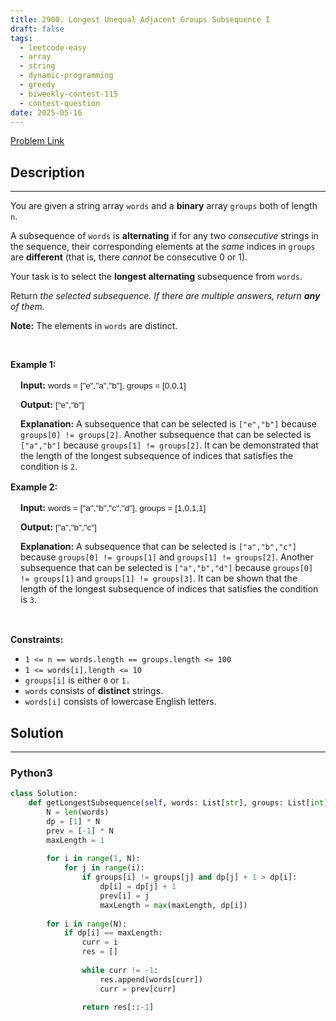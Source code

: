 ```yaml
---
title: 2900. Longest Unequal Adjacent Groups Subsequence I
draft: false
tags: 
  - leetcode-easy
  - array
  - string
  - dynamic-programming
  - greedy
  - biweekly-contest-115
  - contest-question
date: 2025-05-16
---
```


[Problem Link](https://leetcode.com/problems/longest-unequal-adjacent-groups-subsequence-i/)

## Description

---
<p>You are given a string array <code>words</code> and a <strong>binary</strong> array <code>groups</code> both of length <code>n</code>.</p>

<p>A <span data-keyword="subsequence-array">subsequence</span> of <code>words</code> is <strong>alternating</strong> if for any two <em>consecutive</em> strings in the sequence, their corresponding elements at the <em>same</em> indices in <code>groups</code> are <strong>different</strong> (that is, there <em>cannot</em> be consecutive 0 or 1).</p>

<p>Your task is to select the <strong>longest alternating</strong> subsequence from <code>words</code>.</p>

<p>Return <em>the selected subsequence. If there are multiple answers, return <strong>any</strong> of them.</em></p>

<p><strong>Note:</strong> The elements in <code>words</code> are distinct.</p>

<p>&nbsp;</p>
<p><strong class="example">Example 1:</strong></p>

<div class="example-block" style="
    border-color: var(--border-tertiary);
    border-left-width: 2px;
    color: var(--text-secondary);
    font-size: .875rem;
    margin-bottom: 1rem;
    margin-top: 1rem;
    overflow: visible;
    padding-left: 1rem;
">
<p><strong>Input:</strong> <span class="example-io" style="
    font-family: Menlo,sans-serif;
    font-size: 0.85rem;
">words = [&quot;e&quot;,&quot;a&quot;,&quot;b&quot;], groups = [0,0,1]</span></p>

<p><strong>Output:</strong> <span class="example-io" style="
    font-family: Menlo,sans-serif;
    font-size: 0.85rem;
">[&quot;e&quot;,&quot;b&quot;]</span></p>

<p><strong>Explanation:</strong> A subsequence that can be selected is <code>[&quot;e&quot;,&quot;b&quot;]</code> because <code>groups[0] != groups[2]</code>. Another subsequence that can be selected is <code>[&quot;a&quot;,&quot;b&quot;]</code> because <code>groups[1] != groups[2]</code>. It can be demonstrated that the length of the longest subsequence of indices that satisfies the condition is <code>2</code>.</p>
</div>

<p><strong class="example">Example 2:</strong></p>

<div class="example-block" style="
    border-color: var(--border-tertiary);
    border-left-width: 2px;
    color: var(--text-secondary);
    font-size: .875rem;
    margin-bottom: 1rem;
    margin-top: 1rem;
    overflow: visible;
    padding-left: 1rem;
">
<p><strong>Input:</strong> <span class="example-io" style="
    font-family: Menlo,sans-serif;
    font-size: 0.85rem;
">words = [&quot;a&quot;,&quot;b&quot;,&quot;c&quot;,&quot;d&quot;], groups = [1,0,1,1]</span></p>

<p><strong>Output:</strong> <span class="example-io" style="
    font-family: Menlo,sans-serif;
    font-size: 0.85rem;
">[&quot;a&quot;,&quot;b&quot;,&quot;c&quot;]</span></p>

<p><strong>Explanation:</strong> A subsequence that can be selected is <code>[&quot;a&quot;,&quot;b&quot;,&quot;c&quot;]</code> because <code>groups[0] != groups[1]</code> and <code>groups[1] != groups[2]</code>. Another subsequence that can be selected is <code>[&quot;a&quot;,&quot;b&quot;,&quot;d&quot;]</code> because <code>groups[0] != groups[1]</code> and <code>groups[1] != groups[3]</code>. It can be shown that the length of the longest subsequence of indices that satisfies the condition is <code>3</code>.</p>
</div>

<p>&nbsp;</p>
<p><strong>Constraints:</strong></p>

<ul>
	<li><code>1 &lt;= n == words.length == groups.length &lt;= 100</code></li>
	<li><code>1 &lt;= words[i].length &lt;= 10</code></li>
	<li><code>groups[i]</code> is either <code>0</code> or <code>1.</code></li>
	<li><code>words</code> consists of <strong>distinct</strong> strings.</li>
	<li><code>words[i]</code> consists of lowercase English letters.</li>
</ul>


## Solution

---
### Python3
``` py title='longest-unequal-adjacent-groups-subsequence-i'
class Solution:
    def getLongestSubsequence(self, words: List[str], groups: List[int]) -> List[str]:
        N = len(words)
        dp = [1] * N
        prev = [-1] * N
        maxLength = 1
        
        for i in range(1, N):
            for j in range(i):
                if groups[i] != groups[j] and dp[j] + 1 > dp[i]:
                    dp[i] = dp[j] + 1
                    prev[i] = j
                    maxLength = max(maxLength, dp[i])
        
        for i in range(N):
            if dp[i] == maxLength:
                curr = i
                res = []
                
                while curr != -1:
                    res.append(words[curr])
                    curr = prev[curr]
                
                return res[::-1]
```

